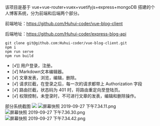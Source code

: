该项目是基于 vue+vue-router+vuex+vuetifyjs+express+mongoDB 搭建的个人博客系统，分为前端和后端两个部分。

前端地址：https://github.com/Huhui-coder/vue-blog-client

后端地址：https://github.com/Huhui-coder/express-blog-api

```
git clone git@github.com:Huhui-coder/vue-blog-client.git
npm i
npm run serve
npm run build
```

- [√]] 用户登录，注册。
- [√] Markdown文本编辑器。
- [√] 文章发表，浏览，编辑，删除。
- [√] 请求拦截，在登录之后，每一次的请求都带上 Authorization 字段
- [√] 路由拦截，状态码为 401 时，将路由重定向至登陆页。
- [√] 权限控制，未登录时，不可进行文章的发表，编辑和删除操作。

部分系统截图
![](https://ftp.bmp.ovh/imgs/2019/09/4c2ab2b7deeb4941.png)
![屏幕快照 2019-09-27 下午7.34.11.png](https://i.loli.net/2019/09/27/CoyKgTIBZjqvW4a.png)
![屏幕快照 2019-09-27 下午7.36.30.png](https://i.loli.net/2019/09/27/X9INiBOzETYyphG.png)
![屏幕快照 2019-09-27 下午7.34.42.png](https://i.loli.net/2019/09/27/75oapNMIEuvlcf3.png)